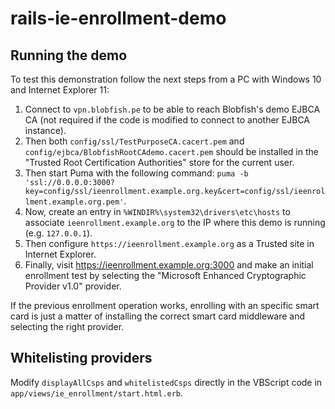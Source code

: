 # rails-ie-enrollment-demo

## Running the demo

To test this demonstration follow the next steps from a PC with Windows 10 and Internet Explorer 11:

1. Connect to `vpn.blobfish.pe` to be able to reach Blobfish's demo EJBCA CA (not required if the code is modified to connect to another EJBCA instance).
2. Then both `config/ssl/TestPurposeCA.cacert.pem` and `config/ejbca/BlobfishRootCAdemo.cacert.pem` should be installed in the "Trusted Root Certification Authorities" store for the current user.
3. Then start Puma with the following command: `puma -b 'ssl://0.0.0.0:3000?key=config/ssl/ieenrollment.example.org.key&cert=config/ssl/ieenrollment.example.org.pem'`.
2. Now, create an entry in `%WINDIR%\system32\drivers\etc\hosts` to associate `ieenrollment.example.org` to the IP where this demo is running (e.g. `127.0.0.1`).
4. Then configure `https://ieenrollment.example.org` as a Trusted site in Internet Explorer.
5. Finally, visit https://ieenrollment.example.org:3000 and make an initial enrollment test by selecting the "Microsoft Enhanced Cryptographic Provider v1.0" provider. 

If the previous enrollment operation works, enrolling with an specific smart card is just a matter of installing the correct smart card middleware and selecting the right provider. 

## Whitelisting providers

Modify `displayAllCsps` and `whitelistedCsps` directly in the VBScript code in `app/views/ie_enrollment/start.html.erb`.